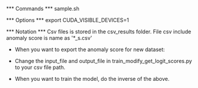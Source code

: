 *** Commands ***
sample.sh


*** Options ***
export CUDA_VISIBLE_DEVICES=1


*** Notation ***
Csv files is stored in the csv_results folder. File csv include anomaly score is name as '*_s.csv'

+ When you want to export the anomaly score for new dataset:
- Change the input_file and output_file in train_modify_get_logit_scores.py to your csv file path.
+ When you want to train the model, do the inverse of the above.